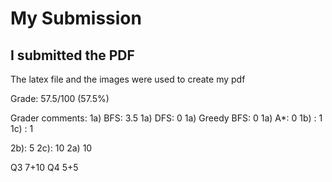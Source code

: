 # My Submission

## I submitted the PDF

The latex file and the images were used to create my pdf

Grade: 57.5/100 (57.5%)

Grader comments:
1a) BFS:	3.5
1a) DFS:	0
1a) Greedy BFS:	0
1a) A*:	0
1b) :	1
1c) :	1

2b):	5
2c):	10
2a) 10

Q3 7+10 Q4 5+5
